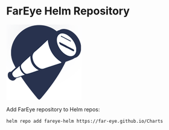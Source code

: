# FarEye Helm Repository

![FarEye](assets/logo_login.png)

Add FarEye repository to Helm repos:

```bash
helm repo add fareye-helm https://far-eye.github.io/Charts
```